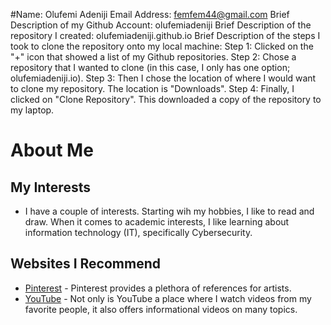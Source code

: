 #Name: Olufemi Adeniji Email Address: femfem44@gmail.com
Brief Description of my Github Account: olufemiadeniji
Brief Description of the repository I created: olufemiadeniji.github.io
Brief Description of the steps I took to clone the repository onto my local machine: 
Step 1: Clicked on the "+" icon that showed a list of my Github repositories. 
Step 2: Chose a repository that I wanted to clone (in this case, I only has one option; olufemiadeniji.io). 
Step 3: Then I chose the location of where I would want to clone my repository. The location is "Downloads".
Step 4: Finally, I clicked on "Clone Repository". This downloaded a copy of the repository to my laptop.
# About Me
## My Interests
  - I have a couple of interests. Starting wih my hobbies, I like to read and draw. When it comes to academic interests, I like learning about information technology (IT), specifically Cybersecurity.
## Websites I Recommend
  - [Pinterest](https://www.pinterest.com/) - Pinterest provides a plethora of references for artists.
  - [YouTube](https://www.youtube.com/) - Not only is YouTube a place where I watch videos from my favorite people, it also offers informational videos on many topics.
